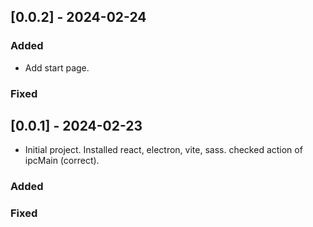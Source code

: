 ## [0.0.2] - 2024-02-24

### Added
 - Add start page. 

### Fixed


## [0.0.1] - 2024-02-23
 - Initial project. Installed react, electron, vite, sass. checked action of ipcMain (correct).

### Added

### Fixed


